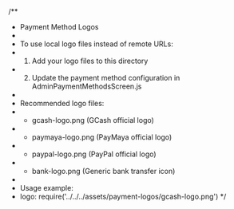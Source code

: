 /**
 * Payment Method Logos
 * 
 * To use local logo files instead of remote URLs:
 * 1. Add your logo files to this directory
 * 2. Update the payment method configuration in AdminPaymentMethodsScreen.js
 * 
 * Recommended logo files:
 * - gcash-logo.png (GCash official logo)
 * - paymaya-logo.png (PayMaya official logo)  
 * - paypal-logo.png (PayPal official logo)
 * - bank-logo.png (Generic bank transfer icon)
 * 
 * Usage example:
 * logo: require('../../../assets/payment-logos/gcash-logo.png')
 */